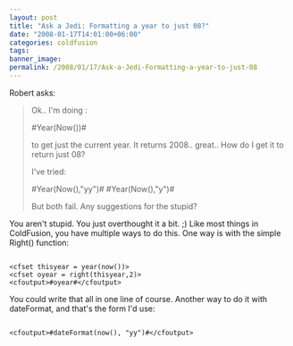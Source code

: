 ```yaml
---
layout: post
title: "Ask a Jedi: Formatting a year to just 08?"
date: "2008-01-17T14:01:00+06:00"
categories: coldfusion 
tags: 
banner_image: 
permalink: /2008/01/17/Ask-a-Jedi-Formatting-a-year-to-just-08
---
```


Robert asks:

<blockquote>
<p>
Ok.. I'm doing :

#Year(Now())#

to get just the current year. It returns 2008.. great.. How do I get it to return just 08?

I've tried:

#Year(Now(),"yy")#
#Year(Now(),"y")#

But both fail. Any suggestions for the stupid?
</p>
</blockquote>

You aren't stupid. You just overthought it a bit. ;) Like most things in ColdFusion, you have multiple ways to do this. One way is with the simple Right() function:

<code>
&lt;cfset thisyear = year(now())&gt;
&lt;cfset oyear = right(thisyear,2)&gt;
&lt;cfoutput&gt;#oyear#&lt;/cfoutput&gt;
</code>

You could write that all in one line of course. Another way to do it with dateFormat, and that's the form I'd use:

<code>
&lt;cfoutput&gt;#dateFormat(now(), "yy")#&lt;/cfoutput&gt;
</code>